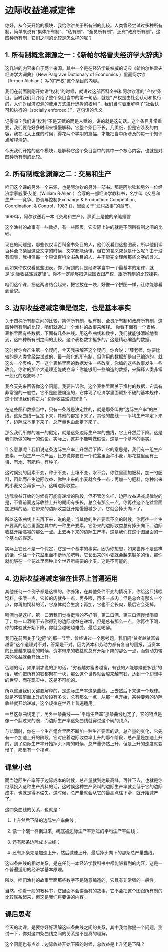 # 边际收益递减定律
你好，从今天开始的模块，我给你讲关于所有制的比较。人类曾经尝试过多种所有制，简单来说有“集体所有制”、“私有制”、“全员所有制”，还有“政府所有制”。这四种所有制，它们之间的比较是怎么样的呢？

## 1. 所有制概念渊源之一：《新帕尔格雷夫经济学大辞典》
这几讲的内容来自于两个来源。其中一个是在经济学最权威的词典《新帕尔格雷夫经济学大词典》（New Palgrave Dictionary of Economics ）里面阿尔钦（Armen Alchian ）写的“产权”这个条目的内容。
 
我们在前面刚刚开始讲“权利”的时候，就讲过这部百科全书和阿尔钦写的“产权”条目。当时我们只介绍了整个条目当中的第一句话，就是“ 产权是由社会认可和执行的，人们对经济资源的使用方式进行选择的权利 ”，我们当时着重解释了“社会认可和执行的（socially enforced ）”，这句话的含义。

记得吗？我们讲“权利”不是天赋的而是人赋的，讲的就是这句话。这个条目非常重要，我们要花好多时间来慢慢解释，它整个条目不长，几页纸，但是它涉及的内容，我在北大上课的时候，得花两个学期的篇幅，才能把当中所涉及的每一个知识点解释清楚。

今天我们开始的这个模块，是解释它这个条目当中的其中一个核心内容，也就是对四种所有制的比较。

## 2. 所有制概念渊源之二：交易和生产
咱们这个课的另外一个来源，也是阿尔钦的另外一部书。那是阿尔钦和另外一位经济学家威廉·艾伦（William R·Allen ）合写的一部经济学教科书，名字叫《交易和生产——竞争、协调与控制(Exchange & Production: Competition, Coordination, & Control，1983 )》，里面关于“渔村故事”的章节。
 
1999年，阿尔钦送我一本《交易和生产》，扉页上是他的亲笔赠言

这个渔村的故事有一些数据，有一些图表，它实际上讲的就是不同所有制之间的比较。

现在的问题是，那些仅仅读百科全书条目的人，他们没看到这些图表，所以他们读百科全书条目这些文字的时候，文字都能读懂，但它的含义究竟是什么呢？由于没有图表，我相信每一个只读百科全书条目的人，并不能完全理解那些文字的含义。

而如果你仅仅看这些图表，你了解到的只是经济学当中一个最基本的定律，就是“边际收益递减定律”。你不一定能够把这些图表跟产权、跟所有制的比较挂钩。

咱们这个课，把这两者结合起来，把它放在一块，好像一个拼图一样，让你能够看到全貌。

## 3. 边际收益递减定律是假定，也是基本事实
关于四种所有制之间的比较，集体所有制、私有制、全员所有制和政府所有制，这四种所有制的比较，咱们就通过一个渔村的故事来解释。
你看下面有一个表格，表格里面有些数据，下面有几条曲线。用这些曲线和数字，我们就能够清晰地看到，这四种所有制之间的比较。这个表格数字挺多的，这是精心编造的数据。

这时候你会产生第一个疑问，今天我来解答这个疑问。你会说：“薛老师，你要比较的是人类曾经尝试过的、最一般化的所有制，但你用的数据却是自己编造的，就这么一个表格，万一这个表格里面的数据发生一些改变，你编的这些故事发生一些改变，你讲的那个大道理还能成立吗？你能够用一些编造的数据，来解释人类非常一般化的现象吗？”

我今天先来回答你这个问题。我要告诉你，这个表格里面关于渔村的数据，它具有非常强的一般性，它不是随便编造的，它体现了经济学里面颠扑不破的基本规律，这个规律我们称之为“ 边际收益递减规律 ”。

在这些图和数据当中，只有一条线是决定性的，就是那条叫做“边际生产率”的曲线。这条曲线一旦定下来，其他的都定下来了。其他的曲线——平均生产率定下来了，边际成本定下来了，总产量也由此定下来了。

那么我们所做的唯一的假定，就是这条边际生产率的曲线，它上升然后下降。这是我们所做的唯一的假设。实际上，这并不能叫做假设，这是一个基本的事实。

什么意思呢？我们说这条边际生产率上升然后下降，它的意思是，我们有一组生产要素，一起生产一种产品，比方说你要在一个花盆里面种小麦，那花盆里面有土壤、有水、有肥料、有种子。

这时候别的因素不变，种子不变，土壤不变，水不变，你往里面加肥料，加一勺肥料，因此而产生边际收益，你种出来的小麦就会多一点；再加一勺肥料，你种出来的小麦又会再多一点。这叫边际收益。

边际收益开始的时候有可能有递增的阶段，但不管怎么样，边际收益递减规律说的是，不管前面边际收益上升的期间有多长，总会有那么一点，你再往这个花盆里面加肥料的话，它带来的边际收益就开始慢慢减少了，它就会掉头向下了。

所以这条曲线上去再下来，说的是：当其他的生产要素不变的时候，你再往一个生产要素的组合里面加其中的一种生产要素，它带来的边际收益总有掉头向下、边际收益开始递减的那么一点。上去再下来的边际生产率，这是我们在这个图里面的一个基本的假定。

实际上它还不是一个假定，它是一个基本的事实。因为你想想，如果世界不是这样的话，你往一个花盆里面不断地加肥料，它长出来的小麦就会越来越多的话，那你就能够在一个花盆里面种出全世界所需要的小麦。这是不可能的。

## 4. 边际收益递减定律在世界上普遍适用
其他任何一个例子都是这样的。你养猪，在其他条件不变的情况下，你给这只猪喂饲料，多喂一点，它长的肉就多一点，再多喂，再多一点肉；但是总会有那么一个点，你再加饲料的话，它身体就会生病；再加，它也不会长肉，最后它会死掉。

喝酒也是这样，第一口酒我们觉得挺辣的不好喝，第二口酒、第三口酒慢慢喝顺了，每一口酒喝下去你得到的边际收益在递增，但是总有那么一点，你再往下喝，你的体验就开始下降，你就会越喝越难受，最后会喝醉。

我们在前面关于“边际”的那一节里，曾经讲过一个思考题，我们问“贫者越贫富者越富”这个道理对不对，答案是不对。因为资本和劳动力都有各自的回报，当资本的比重越来越高的时候，资本带来的收益就总有开始下降的那么一点，而劳动力带来的收益就会开始上升。

否则的话，如果刚才说的那句话，“穷者越穷富者越富，有钱的人能够赚更多钱”的话，我们把所有的钱都聚在一块，那么这个世界就会越来越有钱，达到一个幻想中的世界，而在现实中，这是不可能的。

所以这里我们关键要解释的，是边际生产率这条曲线，上去然后下来这一个规律。就是不管前面上升的阶段有多长，总有那么一点，从那一点开始，某种要素的边际收益就开始递减，这个规律在世界上普遍适用。

一旦这条曲线定了，另外一条曲线——“平均生产率”那条曲线也定了。它的特点是像一个翻过来的碗，而边际生产率这条曲线就穿过这个碗的顶点。

与此同时，你在一个生产组合里面不断加一种生产要素的话，总产量的变化，它先有一个加速上升的阶段，它对应着边际收益率上升的那个阶段，总产量是加速上升的，到了边际生产率开始掉头下降的时候，总产量仍然上升，但是上升的速度就变慢了，那里有一个拐点。

## 课堂小结
而当边际生产率等于边际成本的时候，总产量就到达最高峰，再往下去，也就是你继续投入这种生产资料的话，这时候这种生产资料的边际生产率就会低于它的边际成本，也就是得不偿失。这时候，总产量就会从它的最高点往下滑，就开始减产了。

这四条曲线的关系，也就是：

1. 上升然后下降的边际生产率曲线；

2. 像一个碗一样倒过来，碗底被边际生产率穿过的平均生产率曲线；

3. 还有那条边际成本曲线；

4. 还有那条先是加速上升，然后减速上升，最后掉头向下的那条总产量曲线。

这四条曲线的相对关系，是在任何一本经济学教科书中都能够看到的内容，这是一个普遍适用的经济学基本原理。

所以，咱们渔村的故事里面那些数字不是随意编造的，它具有非常强的一般性。

当然，你看一般的教科书，它里面不会讲渔村的故事，它不会把这个图跟所有制的比较联系起来，但这是我们将要讲的内容。

## 课后思考
今天的功课，是要你好好理解这四条曲线之间的关系，其中我给你提一个问题，测试一下，你对这四条曲线之间的关系是不是真的理解。

这个问题也有点难：边际收益开始下降的时候，总收益是上升还是下降？